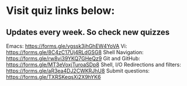 # Visit quiz links below:

## Updates every week. So check new quizzes
Emacs: https://forms.gle/vgssk3jhGhEW4YoVA
Vi: https://forms.gle/8C4zC17Uj4RLdGSG8
Shell Navigation: https://forms.gle/rw8vi39YKQ7GHeQz9
Git and GitHub: https://forms.gle/MT3eVoxjTuroaSDp8
Shell, I/O Redirections and filters: https://forms.gle/aR3ea4DJ2CWKRJhU8
Submit questions: https://forms.gle/TXRSKeqsXi2X9hYK6
